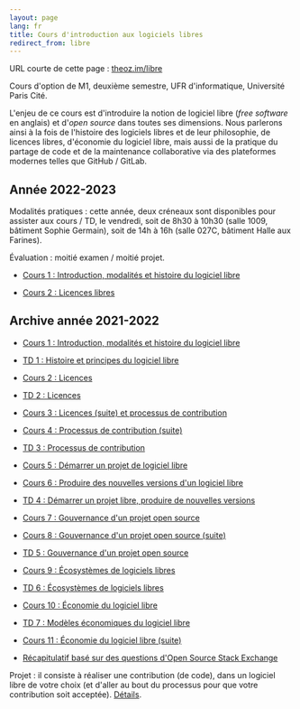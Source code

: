 ```yaml
---
layout: page
lang: fr
title: Cours d'introduction aux logiciels libres
redirect_from: libre
---
```


URL courte de cette page : [theoz.im/libre](http://theoz.im/libre)

Cours d'option de M1, deuxième semestre, UFR d'informatique, Université Paris Cité.

L'enjeu de ce cours est d'introduire la notion de logiciel libre (*free software* en anglais) et d'*open source* dans toutes ses dimensions. Nous parlerons ainsi à la fois de l'histoire des logiciels libres et de leur philosophie, de licences libres, d'économie du logiciel libre, mais aussi de la pratique du partage de code et de la maintenance collaborative via des plateformes modernes telles que GitHub / GitLab.

## Année 2022-2023

Modalités pratiques : cette année, deux créneaux sont disponibles pour assister aux cours / TD, le vendredi, soit de 8h30 à 10h30 (salle 1009, bâtiment Sophie Germain), soit de 14h à 16h (salle 027C, bâtiment Halle aux Farines).

Évaluation : moitié examen / moitié projet.

- [Cours 1 : Introduction, modalités et histoire du logiciel libre](/pdf/Cours-logiciel-libre-2023-1.pdf)

- [Cours 2 : Licences libres](/pdf/Cours-logiciel-libre-2023-2.pdf)

## Archive année 2021-2022

- [Cours 1 : Introduction, modalités et histoire du logiciel libre](/pdf/Cours-logiciel-libre-1.pdf)

- [TD 1 : Histoire et principes du logiciel libre](/pdf/Cours-logiciel-libre-td1.pdf)

- [Cours 2 : Licences](/pdf/Cours-logiciel-libre-2.pdf)

- [TD 2 : Licences](/pdf/Cours-logiciel-libre-td2.pdf)

- [Cours 3 : Licences (suite) et processus de contribution](/pdf/Cours-logiciel-libre-3.pdf)

- [Cours 4 : Processus de contribution (suite)](/pdf/Cours-logiciel-libre-4.pdf)

- [TD 3 : Processus de contribution](/pdf/Cours-logiciel-libre-td3.pdf)

- [Cours 5 : Démarrer un projet de logiciel libre](/pdf/Cours-logiciel-libre-5.pdf)

- [Cours 6 : Produire des nouvelles versions d'un logiciel libre](/pdf/Cours-logiciel-libre-6.pdf)

- [TD 4 : Démarrer un projet libre, produire de nouvelles versions](/pdf/Cours-logiciel-libre-td4.pdf)

- [Cours 7 : Gouvernance d'un projet open source](/pdf/Cours-logiciel-libre-7.pdf)

- [Cours 8 : Gouvernance d'un projet open source (suite)](/pdf/Cours-logiciel-libre-8.pdf)

- [TD 5 : Gouvernance d'un projet open source](/pdf/Cours-logiciel-libre-td5.pdf)

- [Cours 9 : Écosystèmes de logiciels libres](/pdf/Cours-logiciel-libre-9.pdf)

- [TD 6 : Écosystèmes de logiciels libres](/pdf/Cours-logiciel-libre-td6.pdf)

- [Cours 10 : Économie du logiciel libre](/pdf/Cours-logiciel-libre-10.pdf)

- [TD 7 : Modèles économiques du logiciel libre](/pdf/Cours-logiciel-libre-td7.pdf)

- [Cours 11 : Économie du logiciel libre (suite)](/pdf/Cours-logiciel-libre-11.pdf)

- [Récapitulatif basé sur des questions d'Open Source Stack Exchange](/fr/recap-open-source-stack-exchange)

Projet : il consiste à réaliser une contribution (de code), dans un logiciel libre de votre choix (et d'aller au bout du processus pour que votre contribution soit acceptée). [Détails](/pdf/Cours-logiciel-libre-projet.pdf).
